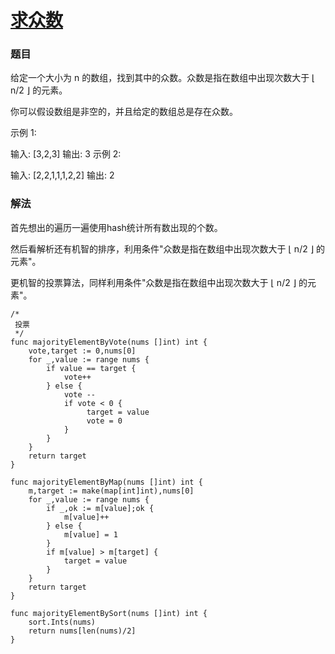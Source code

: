 # [求众数](https://leetcode-cn.com/problems/majority-element/)

### 题目
给定一个大小为 n 的数组，找到其中的众数。众数是指在数组中出现次数大于 ⌊ n/2 ⌋ 的元素。

你可以假设数组是非空的，并且给定的数组总是存在众数。

示例 1:

输入: [3,2,3]
输出: 3
示例 2:

输入: [2,2,1,1,1,2,2]
输出: 2

### 解法

首先想出的遍历一遍使用hash统计所有数出现的个数。

然后看解析还有机智的排序，利用条件"众数是指在数组中出现次数大于 ⌊ n/2 ⌋ 的元素"。

更机智的投票算法，同样利用条件"众数是指在数组中出现次数大于 ⌊ n/2 ⌋ 的元素"。
   
```
/*
 投票
 */
func majorityElementByVote(nums []int) int {
	vote,target := 0,nums[0]
	for _,value := range nums {
		if value == target {
			vote++
		} else {
			vote --
			if vote < 0 {
				 target = value
				 vote = 0
			}
		}
	}
	return target
}

func majorityElementByMap(nums []int) int {
	m,target := make(map[int]int),nums[0]
	for _,value := range nums {
		if _,ok := m[value];ok {
			m[value]++
		} else {
			m[value] = 1
		}
		if m[value] > m[target] {
			target = value
		}
	}
	return target
}

func majorityElementBySort(nums []int) int {
	sort.Ints(nums)
	return nums[len(nums)/2]
}
```